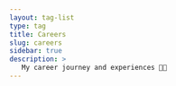```yaml
---
layout: tag-list
type: tag
title: Careers
slug: careers
sidebar: true
description: >
   My career journey and experiences 🧑‍💻
---
```

